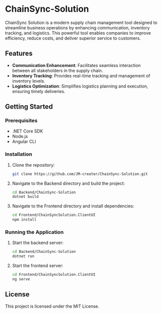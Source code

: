 # ChainSync-Solution

ChainSync Solution is a modern supply chain management tool designed to streamline business operations by enhancing communication, inventory tracking, and logistics. This powerful tool enables companies to improve efficiency, reduce costs, and deliver superior service to customers.

## Features

- **Communication Enhancement**: Facilitates seamless interaction between all stakeholders in the supply chain.
- **Inventory Tracking**: Provides real-time tracking and management of inventory levels.
- **Logistics Optimization**: Simplifies logistics planning and execution, ensuring timely deliveries.

## Getting Started

### Prerequisites

- .NET Core SDK
- Node.js
- Angular CLI

### Installation

1. Clone the repository:
    ```bash
    git clone https://github.com/JM-creater/ChainSync-Solution.git
    ```
2. Navigate to the Backend directory and build the project:
    ```bash
    cd Backend/ChainSync-Solution
    dotnet build
    ```
3. Navigate to the Frontend directory and install dependencies:
    ```bash
    cd Frontend/ChainSyncSolution.ClientUI
    npm install
    ```

### Running the Application

1. Start the backend server:
    ```bash
    cd Backend/ChainSync-Solution
    dotnet run
    ```
2. Start the frontend server:
    ```bash
    cd Frontend/ChainSyncSolution.ClientUI
    ng serve
    ```

## License

This project is licensed under the MIT License.
